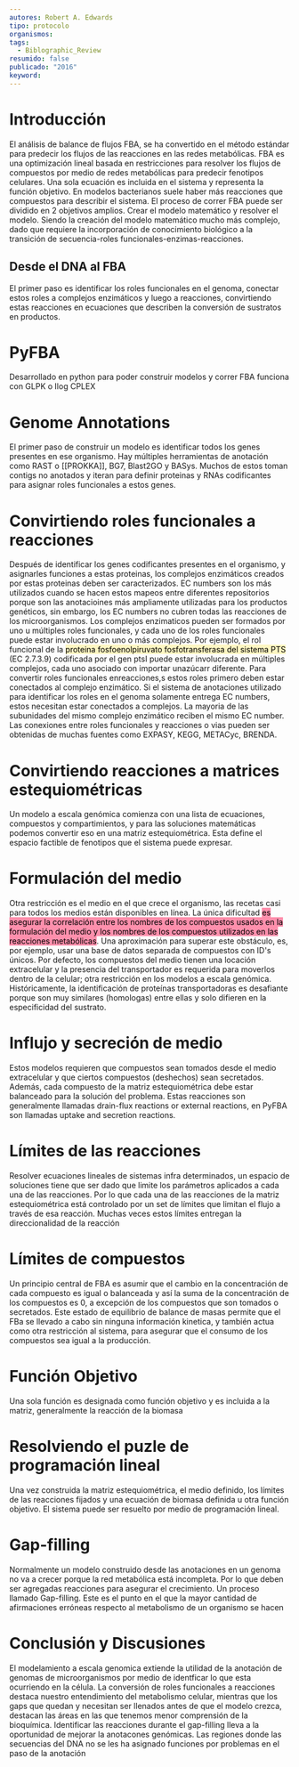 ```yaml
---
autores: Robert A. Edwards
tipo: protocolo
organismos: 
tags:
  - Biblographic_Review
resumido: false
publicado: "2016"
keyword:
---
```


# Introducción
El análisis de balance de flujos FBA, se ha convertido en el método estándar para predecir los flujos de las reacciones en las redes metabólicas. FBA es una optimización lineal basada en restricciones para resolver los flujos de compuestos por medio de redes metabólicas para predecir fenotipos celulares.
Una sola ecuación es incluida en el sistema y representa la función objetivo. En modelos bacterianos suele haber más reacciones que compuestos para describir el sistema.
El proceso de correr FBA puede ser dividido en 2 objetivos amplios. Crear el modelo matemático y resolver el modelo. Siendo la creación del modelo matemático mucho más complejo, dado que requiere la incorporación de conocimiento biológico a la transición de secuencia-roles funcionales-enzimas-reacciones.

## Desde el DNA al FBA
El primer paso es identificar los roles funcionales en el genoma, conectar estos roles a complejos enzimáticos y luego a reacciones, convirtiendo estas reacciones en ecuaciones que describen la conversión de sustratos en productos.
# PyFBA 
Desarrollado en python para poder construir modelos y correr FBA funciona con GLPK o Ilog CPLEX 
# Genome Annotations
El primer paso de construir un modelo es identificar todos los genes presentes en ese organismo. Hay múltiples herramientas de anotación como RAST o [[PROKKA]], BG7, Blast2GO y BASys. Muchos de estos toman contigs no anotados y iteran para definir proteinas y RNAs codificantes para asignar roles funcionales a estos genes.
# Convirtiendo roles funcionales a reacciones
Después de identificar los genes codificantes presentes en el organismo, y asignarles funciones a estas proteinas, los complejos enzimáticos creados por estas proteinas deben ser caracterizados. EC numbers son los más utilizados cuando se hacen estos mapeos entre diferentes repositorios porque son las anotacioines más ampliamente utilizadas para los productos genéticos, sin embargo, los EC numbers no cubren todas las reacciones de los microorganismos.
Los complejos enzimaticos pueden ser formados por uno u múltiples roles funcionales, y cada uno de los roles funcionales puede estar involucrado en uno o más complejos.
Por ejemplo, el rol funcional de la <mark style="background: #FFF3A3A6;">proteina fosfoenolpiruvato fosfotransferasa del sistema PTS</mark> (EC 2.7.3.9) codificada por el gen ptsI puede estar involucrada en múltiples complejos, cada uno asociado con importar unazúcarr diferente.
Para convertir roles funcionales enreacciones,s estos roles primero deben estar conectados al complejo enzimático. Si el sistema de anotaciones utilizado para identificar los roles en el genoma solamente entrega EC numbers, estos necesitan estar conectados a complejos. La mayoria de las subunidades del mismo complejo enzimático reciben el mismo EC number.
Las conexiones entre roles funcionales y reacciones o vias pueden ser obtenidas de muchas fuentes como EXPASY, KEGG, METACyc, BRENDA.
# Convirtiendo reacciones a matrices estequiométricas
Un modelo a escala genómica comienza con una lista de ecuaciones, compuestos y compartimientos, y para las soluciones matemáticas podemos convertir eso en una matriz estequiométrica. Esta define el espacio factible de fenotipos que el sistema puede expresar.
# Formulación del medio
Otra restricción es el medio en el que crece el organismo, las recetas casi para todos los medios están disponibles en línea. La única dificultad <mark style="background: #FF5582A6;">es asegurar la correlación entre los nombres de los compuestos usados en la formulación del medio y los nombres de los compuestos utilizados en las reacciones metabólicas</mark>. Una aproximación para superar este obstáculo, es, por ejemplo, usar una base de datos separada de compuestos con ID's únicos. Por  defecto, los compuestos del medio tienen una locación extracelular y la presencia del transportador es requerida para moverlos dentro de la celular; otra restricción en los modelos a escala genómica.
Históricamente, la identificación de proteínas transportadoras es desafiante porque son muy similares (homologas) entre ellas y solo difieren en la especificidad del sustrato.
# Influjo y secreción de medio
Estos modelos requieren que compuestos sean tomados desde el medio extracelular y que ciertos compuestos (deshechos) sean secretados. Además, cada compuesto de la matriz estequiométrica debe estar balanceado para la solución del problema. Estas reacciones son generalmente llamadas drain-flux reactions or external reactions, en PyFBA son llamadas uptake and secretion reactions.
# Límites de las reacciones
Resolver ecuaciones lineales de sistemas infra determinados, un espacio de soluciones tiene que ser dado que limite los parámetros aplicados a cada una de las reacciones. Por lo que cada una de las reacciones de la matriz estequiométrica está controlado por un set de límites que limitan el flujo a través de esa reacción. Muchas veces estos límites entregan la direccionalidad de la reacción
# Límites de compuestos
Un principio central de FBA es asumir que el cambio en la concentración de cada compuesto es igual o balanceada y así la suma de la concentración de los compuestos es 0, a excepción de los compuestos que son tomados o secretados. Este estado de equilibrio de balance de masas permite que el FBa se llevado a cabo sin ninguna información kinetica, y también actua como otra restricción al sistema, para asegurar que el consumo de los compuestos sea igual a la producción.
# Función Objetivo
Una sola función es designada como función objetivo y es incluida a la matriz, generalmente la reacción de la biomasa
# Resolviendo el puzle de programación lineal
Una vez construida la matriz estequiométrica, el medio definido, los límites de las reacciones fijados y una ecuación de biomasa definida u otra función objetivo. El sistema puede ser resuelto por medio de programación lineal.
# Gap-filling
Normalmente un modelo construido desde las anotaciones en un genoma no va a crecer porque la red metabólica está incompleta. Por lo que deben ser agregadas reacciones para asegurar el crecimiento. Un proceso llamado Gap-filling. Este es el punto en el que la mayor cantidad de afirmaciones erróneas respecto al metabolismo de un organismo se hacen
# Conclusión y Discusiones
El modelamiento a escala genomica extiende la utilidad de la anotación de genomas de microorganismos por medio de identficar lo que esta ocurriendo en la célula. La conversión de roles funcionales a reacciones destaca nuestro entendimiento del metabolismo celular, mientras que los gaps que quedan y necesitan ser llenados antes de que el modelo crezca, destacan las áreas en las que tenemos menor comprensión de la bioquímica.
Identificar las reacciones durante el gap-filling lleva a la oportunidad de mejorar la anotacones genómicas. Las regiones donde las secuencias del DNA no se les ha asignado funciones por problemas en el paso de la anotación